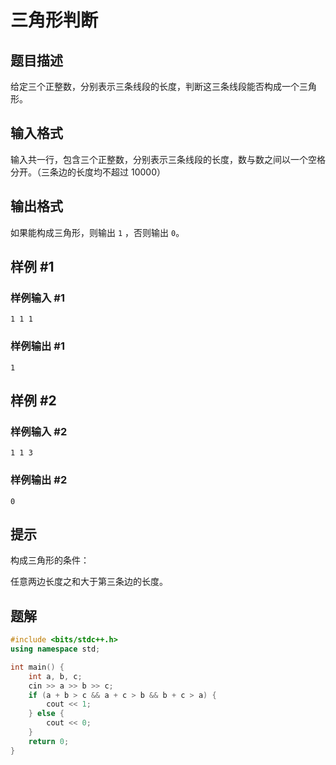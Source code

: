 # 三角形判断

## 题目描述

给定三个正整数，分别表示三条线段的长度，判断这三条线段能否构成一个三角形。

## 输入格式

输入共一行，包含三个正整数，分别表示三条线段的长度，数与数之间以一个空格分开。（三条边的长度均不超过 $10000$）

## 输出格式

如果能构成三角形，则输出 `1` ，否则输出 `0`。

## 样例 #1

### 样例输入 #1

```
1 1 1
```

### 样例输出 #1

```
1
```

## 样例 #2

### 样例输入 #2

```
1 1 3
```

### 样例输出 #2

```
0
```

## 提示

构成三角形的条件：

任意两边长度之和大于第三条边的长度。

## 题解

```cpp
#include <bits/stdc++.h>
using namespace std;

int main() {
    int a, b, c;
    cin >> a >> b >> c;
    if (a + b > c && a + c > b && b + c > a) {
        cout << 1;
    } else {
        cout << 0;
    }
    return 0;
}
```